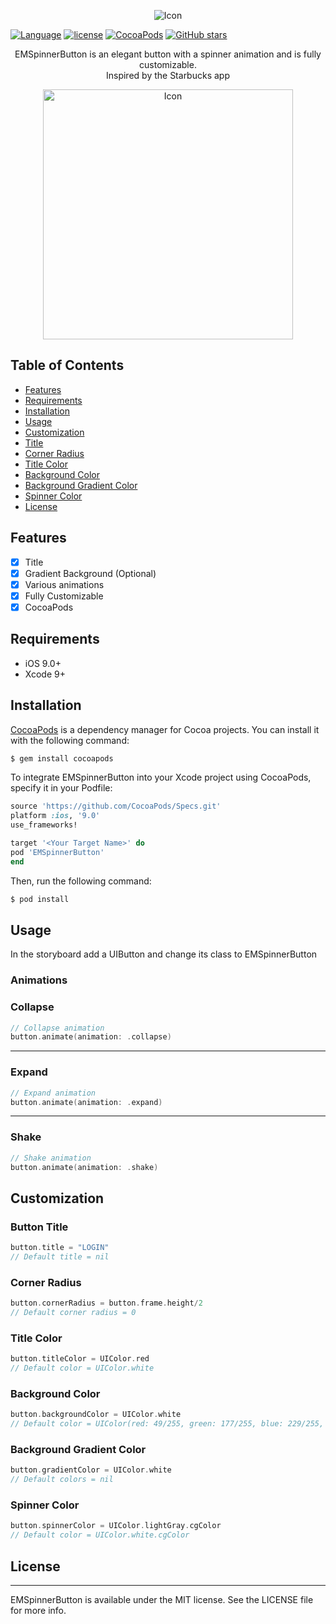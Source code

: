 <p align="center">
<img src="https://github.com/egmoll7/EMSpinnerButton/blob/master/Images/EMSpinnerButton.png" alt="Icon"/>
</p>

[![Language](https://img.shields.io/badge/Swift-4-orange.svg)]()
[![license](https://img.shields.io/github/license/mashape/apistatus.svg)]()
[![CocoaPods](https://img.shields.io/cocoapods/v/EMSpinnerButton.svg)]()
[![GitHub stars](https://img.shields.io/github/stars/egmoll7/EMSpinnerButton.svg)](https://github.com/egmoll7/EMSpinnerButton/stargazers)

<p align="center">
EMSpinnerButton is an elegant button with a spinner animation and is fully customizable.<br>
Inspired by the Starbucks app
</p>
<p align="center">
  <img src="https://github.com/egmoll7/EMSpinnerButton/blob/master/Images/collapse.gif" alt="Icon" height=400/>
</p>

## Table of Contents
* [Features](#features)
* [Requirements](#requirements)
* [Installation](#installation)
* [Usage](#usage)
* [Customization](#customization)
* [Title](#button-title)
* [Corner Radius](#corner-radius)
* [Title Color](#title-color)
* [Background Color](#background-color)
* [Background Gradient Color](#background-gradient-color)
* [Spinner Color](#spinner-color)
* [License](#license)

## Features
* [x] Title
* [x] Gradient Background (Optional)
* [x] Various animations
* [x] Fully Customizable
* [x] CocoaPods

## Requirements
* iOS 9.0+
* Xcode 9+

## Installation
[CocoaPods](http://cocoapods.org) is a dependency manager for Cocoa projects. You can install it with the following command:

```bash
$ gem install cocoapods
```

To integrate EMSpinnerButton into your Xcode project using CocoaPods, specify it in your Podfile:

```ruby
source 'https://github.com/CocoaPods/Specs.git'
platform :ios, '9.0'
use_frameworks!

target '<Your Target Name>' do
pod 'EMSpinnerButton'
end
```

Then, run the following command:

```bash
$ pod install
```

## Usage
In the storyboard add a UIButton and change its class to EMSpinnerButton

### Animations

### Collapse
```swift
// Collapse animation
button.animate(animation: .collapse)
```
----------------

### Expand
```swift
// Expand animation
button.animate(animation: .expand)
```
----------------

### Shake
```swift
// Shake animation
button.animate(animation: .shake)
```

## Customization

### Button Title
```swift
button.title = "LOGIN"
// Default title = nil
```

### Corner Radius
```swift
button.cornerRadius = button.frame.height/2
// Default corner radius = 0
```

### Title Color
```swift
button.titleColor = UIColor.red
// Default color = UIColor.white
```

### Background Color
```swift
button.backgroundColor = UIColor.white
// Default color = UIColor(red: 49/255, green: 177/255, blue: 229/255, alpha: 1.0)
```

### Background Gradient Color
```swift
button.gradientColor = UIColor.white
// Default colors = nil
```

### Spinner Color
```swift
button.spinnerColor = UIColor.lightGray.cgColor
// Default color = UIColor.white.cgColor
```

## License
----------------
EMSpinnerButton is available under the MIT license. See the LICENSE file for more info.
